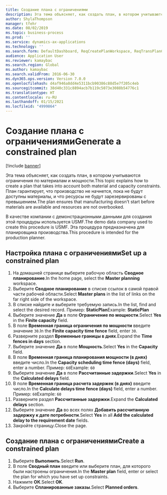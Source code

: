```yaml
---
title: Создание плана с ограничениями
description: Эта тема объясняет, как создать план, в котором учитываются ограничения по материалам и мощности.
author: ShylaThompson
manager: tfehr
ms.date: 08/02/2019
ms.topic: business-process
ms.prod: ''
ms.service: dynamics-ax-applications
ms.technology: ''
ms.search.form: DefaultDashboard, ReqCreatePlanWorkspace, ReqTransPlanCard, ReqPlanSched
audience: Application User
ms.reviewer: kamaybac
ms.search.region: Global
ms.author: kamaybac
ms.search.validFrom: 2016-06-30
ms.dyn365.ops.version: Version 7.0.0
ms.openlocfilehash: d4af946a8dd4e5311bcb90386c88d5e7f205c4eb
ms.sourcegitcommit: 38d40c331c8894acb7b119c5073e3088b54776c1
ms.translationtype: HT
ms.contentlocale: ru-RU
ms.lasthandoff: 01/15/2021
ms.locfileid: "4999864"
---
```

# <a name="generate-a-constrained-plan"></a><span data-ttu-id="d5c23-103">Создание плана с ограничениями</span><span class="sxs-lookup"><span data-stu-id="d5c23-103">Generate a constrained plan</span></span>

[!include [banner](../../includes/banner.md)]

<span data-ttu-id="d5c23-104">Эта тема объясняет, как создать план, в котором учитываются ограничения по материалам и мощности.</span><span class="sxs-lookup"><span data-stu-id="d5c23-104">This topic explains how to create a plan that takes into account both material and capacity constraints.</span></span> <span data-ttu-id="d5c23-105">План гарантирует, что производство не начнется, пока не будут доступны материалы, и что ресурсы не будут зарезервированы с превышением.</span><span class="sxs-lookup"><span data-stu-id="d5c23-105">The plan ensures that manufacturing doesn't start before materials are available and resources are not overbooked.</span></span> 

<span data-ttu-id="d5c23-106">В качестве компании с демонстрационными данными для создания этой процедуры используется USMF.</span><span class="sxs-lookup"><span data-stu-id="d5c23-106">The demo data company used to create this procedure is USMF.</span></span> <span data-ttu-id="d5c23-107">Эта процедура предназначена для планировщика производства.</span><span class="sxs-lookup"><span data-stu-id="d5c23-107">This procedure is intended for the production planner.</span></span>


## <a name="set-up-a-constrained-plan"></a><span data-ttu-id="d5c23-108">Настройка плана с ограничениями</span><span class="sxs-lookup"><span data-stu-id="d5c23-108">Set up a constrained plan</span></span>
1. <span data-ttu-id="d5c23-109">На домашней странице выберите рабочую область **Сводное планирование**.</span><span class="sxs-lookup"><span data-stu-id="d5c23-109">In the home page, select the **Master planning** workspace.</span></span>
2. <span data-ttu-id="d5c23-110">Выберите **Сводное планирование** в списке ссылок в самой правой части рабочей области.</span><span class="sxs-lookup"><span data-stu-id="d5c23-110">Select **Master plans** in the list of links on the far right side of the workspace.</span></span>
3. <span data-ttu-id="d5c23-111">В списке найдите и выберите требуемую запись.</span><span class="sxs-lookup"><span data-stu-id="d5c23-111">In the list, find and select the desired record.</span></span> <span data-ttu-id="d5c23-112">Пример: **StaticPlan**</span><span class="sxs-lookup"><span data-stu-id="d5c23-112">Example: **StaticPlan**</span></span>  
4. <span data-ttu-id="d5c23-113">Выберите значение **Да** в поле **Ограничение по мощности**.</span><span class="sxs-lookup"><span data-stu-id="d5c23-113">Select **Yes** in the **Finite capacity** field.</span></span>
5. <span data-ttu-id="d5c23-114">В поле **Временная граница ограничения по мощности** введите значение `30`.</span><span class="sxs-lookup"><span data-stu-id="d5c23-114">In the **Finite capacity time fence** field, enter `30`.</span></span>
6. <span data-ttu-id="d5c23-115">Разверните раздел **Временные границы в днях**.</span><span class="sxs-lookup"><span data-stu-id="d5c23-115">Expand the **Time fences in days** section.</span></span>
7. <span data-ttu-id="d5c23-116">Выберите значение **Да** в поле **Мощность**.</span><span class="sxs-lookup"><span data-stu-id="d5c23-116">Select **Yes** in the **Capacity** field.</span></span>
8. <span data-ttu-id="d5c23-117">В поле **Временная граница планирования мощности (в днях)** введите число.</span><span class="sxs-lookup"><span data-stu-id="d5c23-117">In the **Capacity scheduling time fence (days)** field, enter a number.</span></span> <span data-ttu-id="d5c23-118">Пример: `60`</span><span class="sxs-lookup"><span data-stu-id="d5c23-118">Example: `60`</span></span>  
9. <span data-ttu-id="d5c23-119">Выберите значение **Да** в поле **Рассчитанные задержки**.</span><span class="sxs-lookup"><span data-stu-id="d5c23-119">Select **Yes** in the **Calculated delays** field.</span></span>
10. <span data-ttu-id="d5c23-120">В поле **Временная граница расчета задержек (в днях)** введите число.</span><span class="sxs-lookup"><span data-stu-id="d5c23-120">In the **Calculate delays time fence (days)** field, enter a number.</span></span> <span data-ttu-id="d5c23-121">Пример: `60`</span><span class="sxs-lookup"><span data-stu-id="d5c23-121">Example: `60`</span></span> 
11. <span data-ttu-id="d5c23-122">Разверните раздел **Рассчитанные задержки**.</span><span class="sxs-lookup"><span data-stu-id="d5c23-122">Expand the **Calculated delays** section.</span></span>
12. <span data-ttu-id="d5c23-123">Выберите значение **Да** во всех полях **Добавить рассчитанную задержку к дате потребности**.</span><span class="sxs-lookup"><span data-stu-id="d5c23-123">Select **Yes** in all **Add the calculated delay to the requirement date** fields.</span></span>
13. <span data-ttu-id="d5c23-124">Закройте страницу.</span><span class="sxs-lookup"><span data-stu-id="d5c23-124">Close the page.</span></span>

## <a name="create-a-constrained-plan"></a><span data-ttu-id="d5c23-125">Создание плана с ограничениями</span><span class="sxs-lookup"><span data-stu-id="d5c23-125">Create a constrained plan</span></span>
1. <span data-ttu-id="d5c23-126">Выберите **Выполнить**.</span><span class="sxs-lookup"><span data-stu-id="d5c23-126">Select **Run**.</span></span>
2. <span data-ttu-id="d5c23-127">В поле **Сводный план** введите или выберите план, для которого были настроены ограничения.</span><span class="sxs-lookup"><span data-stu-id="d5c23-127">In the **Master plan** field, enter or select the plan for which you have set up constraints.</span></span>  
3. <span data-ttu-id="d5c23-128">Нажмите **ОК**.</span><span class="sxs-lookup"><span data-stu-id="d5c23-128">Select **OK**.</span></span>
4. <span data-ttu-id="d5c23-129">Выберите **Спланированные заказы**.</span><span class="sxs-lookup"><span data-stu-id="d5c23-129">Select **Planned orders**.</span></span>


